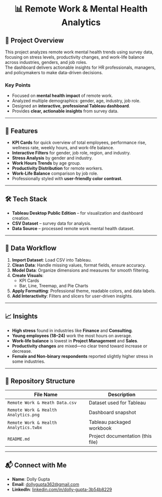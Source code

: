 <h1 align="center">📊 Remote Work & Mental Health Analytics</h1>

## 📌 Project Overview
This project analyzes remote work mental health trends using survey data, focusing on stress levels, productivity changes, and work-life balance across industries, genders, and job roles.  
The dashboard delivers actionable insights for HR professionals, managers, and policymakers to make data-driven decisions.

### **Key Points**
- Focused on **mental health impact** of remote work.
- Analyzed multiple demographics: gender, age, industry, job role.
- Designed an **interactive, professional Tableau dashboard**.
- Provides **clear, actionable insights** from survey data.

---

## 🚀 Features
- **KPI Cards** for quick overview of total employees, performance rise, wellness rate, weekly hours, and work-life balance.
- **Interactive Filters** for gender, job role, region, and industry.
- **Stress Analysis** by gender and industry.
- **Work Hours Trends** by age group.
- **Productivity Distribution** for remote workers.
- **Work-Life Balance** comparison by job role.
- Professionally styled with **user-friendly color contrast**.

---

## 🛠 Tech Stack
- **Tableau Desktop Public Edition** – for visualization and dashboard creation.
- **CSV Dataset** – survey data for analysis.
- **Data Source** – processed remote work mental health dataset.

---

## 🔄 Data Workflow
1. **Import Dataset**: Load CSV into Tableau.
2. **Clean Data**: Handle missing values, format fields, ensure accuracy.
3. **Model Data**: Organize dimensions and measures for smooth filtering.
4. **Create Visuals**:
   - KPI Cards
   - Bar, Line, Treemap, and Pie Charts
5. **Apply Formatting**: Professional theme, readable colors, and data labels.
6. **Add Interactivity**: Filters and slicers for user-driven insights.

---

## 📈 Insights
- **High stress** found in industries like **Finance** and **Consulting**.
- **Young employees (18–24)** work the most hours on average.
- **Work-life balance** is lowest in **Project Management** and **Sales**.
- **Productivity changes** are mixed—no clear trend toward increase or decrease.
- **Female and Non-binary respondents** reported slightly higher stress in some industries.

---

## 📁 Repository Structure
| File Name | Description |
|-----------|-------------|
| `Remote Work & Heath Data.csv` | Dataset used for Tableau |
| `Remote Work & Health Analytics.png` | Dashboard snapshot |
| `Remote Work & Health Analytics.twbx` | Tableau packaged workbook |
| `README.md` | Project documentation (this file) |

---

## 📬 Connect with Me
- **Name**: Dolly Gupta  
- **Email**: [dollygupta362@gmail.com](mailto:dollygupta362@gmail.com)  
- **LinkedIn**: [linkedin.com/in/dolly-gupta-3b54b8229](http://www.linkedin.com/in/dolly-gupta-3b54b8229)  
